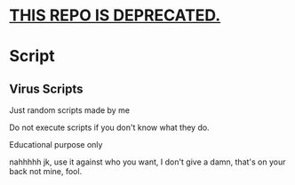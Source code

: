 # <b><u>THIS REPO IS DEPRECATED.</b></u>

# Script
Virus Scripts
-

Just random scripts made by me


Do not execute scripts if you don't know what they do.


Educational purpose only

nahhhhh jk, use it against who you want, I don't give a damn, that's on your back not mine, fool.
